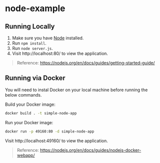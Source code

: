 # node-example

## Running Locally

1) Make sure you have [Node](https://nodejs.org/en/) installed.
2) Run `npm install`.
3) Run `node server.js`.
4) Visit http://localhost:80/ to view the application.

> Reference: https://nodejs.org/en/docs/guides/getting-started-guide/

## Running via Docker

You will need to instal Docker on your local machine before running the below commands.

Build your Docker image:
```bash
docker build . -t simple-node-app
```

Run your Docker image:
```bash
docker run -p 49160:80 -d simple-node-app
```

Visit http://localhost:49160/ to view the application.

> Reference: https://nodejs.org/en/docs/guides/nodejs-docker-webapp/
